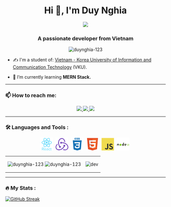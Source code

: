 <h1 align="center">Hi 👋, I'm Duy Nghia</h1>
<p align="center"><img src="https://img.icons8.com/color/48/000000/vietnam-circular.png"/></p>
<h3 align="center">A passionate developer from Vietnam </h3>
<p align="center"> <img src="https://komarev.com/ghpvc/?username=duynghia-123" alt="duynghia-123" /></p>

- ✍ I'm a student of: [Vietnam - Korea University of Information and Communication Technology](http://vku.udn.vn/) (VKU).

- 🌱 I’m currently learning **MERN Stack.**

---

### 📫 How to reach me:
<p align="center">
  <a href="https://www.linkedin.com/in/duy-nghia-2ab90a201/" target="_blank">
    <img src="https://img.icons8.com/fluent/48/000000/linkedin.png"/>
  </a>
  <a href="https://www.facebook.com/nghia.duy.220302/" alt="Facebook">
    <img src="https://img.icons8.com/fluent/48/000000/facebook-new.png" target="_blank" />
  </a> 
  <a href="https://github.com/duynghia-123" alt="Github">
    <img src="https://img.icons8.com/fluent/48/000000/github.png"/>
  </a> 
</p>

---

### :hammer_and_wrench: Languages and Tools :
<p align="center">
  <img src="https://github.com/devicons/devicon/blob/master/icons/react/react-original-wordmark.svg" title="React" alt="React" width="40" height="40"/>&nbsp;
  <img src="https://github.com/devicons/devicon/blob/master/icons/redux/redux-original.svg" title="Redux" alt="Redux " width="40" height="40"/>&nbsp;
  <img src="https://github.com/devicons/devicon/blob/master/icons/css3/css3-plain-wordmark.svg"  title="CSS3" alt="CSS" width="40" height="40"/>&nbsp;
  <img src="https://github.com/devicons/devicon/blob/master/icons/html5/html5-original.svg" title="HTML5" alt="HTML" width="40" height="40"/>&nbsp;
  <img src="https://github.com/devicons/devicon/blob/master/icons/javascript/javascript-original.svg" title="JavaScript" alt="JavaScript" width="40" height="40"/>&nbsp;
  <img src="https://github.com/devicons/devicon/blob/master/icons/nodejs/nodejs-original-wordmark.svg" title="NodeJS" alt="NodeJS" width="40" height="40"/>&nbsp;
</p>

<table style="width:100%;">
  <tr>
    <td>
      <img src="https://github-readme-stats.vercel.app/api/top-langs/?username=duynghia-123&bg_color=FFFFFF00&text_color=179fa3&layout=compact&hide=CSS&langs_count=10&custom_title=Most Used Languages" alt="duynghia-123" width="100%"/>
      <img src="https://github-readme-stats.vercel.app/api?username=duynghia-123&bg_color=FFFFFF00&text_color=179fa3&show_icons=true&count_private=true&include_all_commits=true&custom_title=Works on Github" alt="duynghia-123" width="100%"/>
    </td>
    <td>
      <p align="center"> 
        <img src="https://cdn.dribbble.com/users/1059583/screenshots/4171367/coding-freak.gif" alt="dev" width="100%"/>
      </p>
    </td>
  </tr>
</table>

---

### :fire: My Stats :
[![GitHub Streak](http://github-readme-streak-stats.herokuapp.com?user=duynghia-123&theme=light&background=f9f9f9)](https://git.io/streak-stats)

